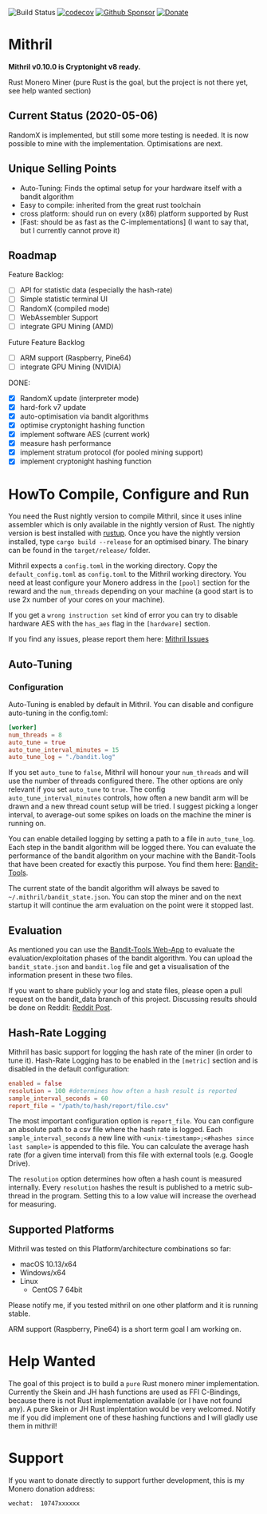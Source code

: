 ![Build Status](https://github.com/Ragnaroek/mithril/actions/workflows/rust.yml/badge.svg)
[![codecov](https://codecov.io/gh/Ragnaroek/mithril/branch/master/graph/badge.svg)](https://codecov.io/gh/Ragnaroek/mithril)
[![Github Sponsor](https://img.shields.io/static/v1?label=Sponsor&message=%E2%9D%A4&logo=GitHub&link=https://github.com/sponsors/Ragnaroek)](https://github.com/sponsors/Ragnaroek)
[![Donate](https://img.shields.io/badge/Donate-PayPal-green.svg)](https://www.paypal.com/cgi-bin/webscr?cmd=_s-xclick&hosted_button_id=A24SWQT3P5DY2&source=url)

# Mithril

**Mithril v0.10.0 is Cryptonight v8 ready.**

Rust Monero Miner (pure Rust is the goal, but the project is not there yet, see help wanted section)

## Current Status (2020-05-06)

RandomX is implemented, but still some more testing is needed. It is now possible to mine with the implementation.
Optimisations are next.

## Unique Selling Points

- Auto-Tuning: Finds the optimal setup for your hardware itself with a bandit algorithm
- Easy to compile: inherited from the great rust toolchain
- cross platform: should run on every (x86) platform supported by Rust
- [Fast: should be as fast as the C-implementations] (I want to say that, but I currently cannot prove it)

## Roadmap

Feature Backlog:
- [ ] API for statistic data (especially the hash-rate)
- [ ] Simple statistic terminal UI
- [ ] RandomX (compiled mode)
- [ ] WebAssembler Support
- [ ] integrate GPU Mining  (AMD)

Future Feature Backlog
- [ ] ARM support (Raspberry, Pine64)
- [ ] integrate GPU Mining (NVIDIA)

DONE:
- [x] RandomX update (interpreter mode)
- [x] hard-fork v7 update
- [x] auto-optimisation via bandit algorithms
- [x] optimise cryptonight hashing function
- [x] implement software AES (current work)
- [x] measure hash performance
- [x] implement stratum protocol (for pooled mining support)
- [x] implement cryptonight hashing function

# HowTo Compile, Configure and Run

You need the Rust nightly version to compile Mithril, since it uses inline assembler which is only available
in the nightly version of Rust. The nightly version is best installed with [rustup](https://www.rustup.rs/).
Once you have the nightly version installed, type `cargo build --release` for an optimised binary.
The binary can be found in the `target/release/` folder.

Mithril expects a `config.toml` in the working directory. Copy the `default_config.toml` as `config.toml` to the Mithril
working directory. You need at least configure your Monero address in the `[pool]` section for the reward and the `num_threads` depending on your machine (a good start is to use 2x number of your cores on your machine).

If you get a `wrong instruction set` kind of error you can try to disable hardware AES with the `has_aes` flag in the
`[hardware]` section.

If you find any issues, please report them here: [Mithril Issues](https://github.com/Ragnaroek/mithril/issues)

## Auto-Tuning

### Configuration

Auto-Tuning is enabled by default in Mithril. You can disable and configure auto-tuning in the config.toml:

```toml
[worker]
num_threads = 8
auto_tune = true
auto_tune_interval_minutes = 15
auto_tune_log = "./bandit.log"
```

If you set `auto_tune` to `false`, Mithril will honour your `num_threads` and will use the number of threads configured
there. The other options are only relevant if you set `auto_tune` to `true`. The config `auto_tune_interval_minutes` controls, how often a new bandit arm will be drawn and a new thread count setup will be tried. I suggest picking a longer interval, to average-out some spikes on loads on the machine the miner is running on.

You can enable detailed logging by setting a path to a file in `auto_tune_log`. Each step in the bandit algorithm
will be logged there. You can evaluate the performance of the bandit algorithm on your machine with the Bandit-Tools that have been created for exactly this purpose. You find them here: [Bandit-Tools](https://github.com/Ragnaroek/bandit-tools).

The current state of the bandit algorithm will always be saved to `~/.mithril/bandit_state.json`.
You can stop the miner and on the next startup it will continue the arm evaluation on the point were it stopped last.

## Evaluation

As mentioned you can use the [Bandit-Tools Web-App](https://ragnaroek.github.io/bandit-tools/) to evaluate
the evaluation/exploitation phases of the bandit algorithm. You can upload the `bandit_state.json` and `bandit.log`
file and get a visualisation of the information present in these two files.

If you want to share publicly your log and state files, please open a pull request on the bandit_data branch of this project. Discussing results should be done on Reddit: [Reddit Post](https://www.reddit.com/r/MoneroMining/comments/8vp873/mithril_miner_and_autotuning_with_a/).

## Hash-Rate Logging

Mithril has basic support for logging the hash rate of the miner (in order to tune it). Hash-Rate Logging has to be
enabled in the `[metric]` section and is disabled in the default configuration:

```toml
enabled = false
resolution = 100 #determines how often a hash result is reported
sample_interval_seconds = 60
report_file = "/path/to/hash/report/file.csv"
```
The most important configuration option is `report_file`. You can configure an absolute path to a csv file where the hash rate is logged. Each `sample_interval_seconds` a new line with `<unix-timestamp>;<#hashes since last sample>` is appended to this file. You can calculate the average hash rate (for a given time interval) from this file with external tools (e.g. Google Drive).

The `resolution` option determines how often a hash count is measured internally. Every `resolution` hashes the result is published to a metric sub-thread in the program. Setting this to a low value will increase the overhead for measuring.

## Supported Platforms
Mithril was tested on this Platform/architecture combinations so far:
- macOS 10.13/x64
- Windows/x64
- Linux
  - CentOS 7 64bit

Please notify me, if you tested mithril on one other platform and it is running stable.

ARM support (Raspberry, Pine64) is a short term goal I am working on.

# Help Wanted

The goal of this project is to build a `pure` Rust monero miner implementation. Currently the
Skein and JH hash functions are used as FFI C-Bindings, because there is not Rust implementation available (or I have not found any). A pure Skein or JH Rust implentation would be very welcomed. Notify me if you did implement one of these hashing
functions and I will gladly use them in mithril!

# Support

If you want to donate directly to support further development, this is my Monero donation address:
```
wechat:  10747xxxxxx
```
